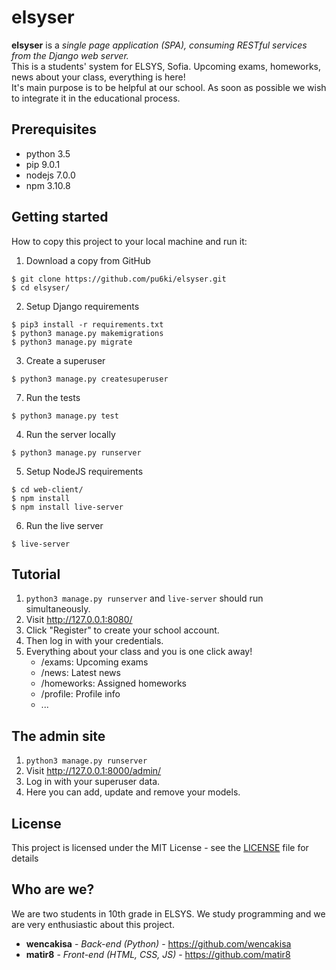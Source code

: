 # elsyser
**elsyser** is a *single page application (SPA), consuming RESTful services from the Django web server.*<br/>
This is a students' system for ELSYS, Sofia. Upcoming exams, homeworks, news about your class, everything is here!<br/>
It's main purpose is to be helpful at our school. As soon as possible we wish to integrate it in the educational process.

## Prerequisites
- python 3.5
- pip 9.0.1
- nodejs 7.0.0
- npm 3.10.8

## Getting started
How to copy this project to your local machine and run it:

1. Download a copy from GitHub
```
$ git clone https://github.com/pu6ki/elsyser.git
$ cd elsyser/
```

2. Setup Django requirements
```
$ pip3 install -r requirements.txt
$ python3 manage.py makemigrations
$ python3 manage.py migrate
```

3. Create a superuser
```
$ python3 manage.py createsuperuser
```

7. Run the tests
```
$ python3 manage.py test
```

4. Run the server locally
```
$ python3 manage.py runserver
```

5. Setup NodeJS requirements
```
$ cd web-client/
$ npm install
$ npm install live-server
```

6. Run the live server
```
$ live-server
```

## Tutorial
1. `python3 manage.py runserver` and `live-server` should run simultaneously.
2. Visit http://127.0.0.1:8080/
3. Click "Register" to create your school account.
4. Then log in with your credentials.
5. Everything about your class and you is one click away!
    - /exams: Upcoming exams
    - /news: Latest news
    - /homeworks: Assigned homeworks
    - /profile: Profile info
    - ...

## The admin site
1. `python3 manage.py runserver`
2. Visit http://127.0.0.1:8000/admin/
3. Log in with your superuser data.
4. Here you can add, update and remove your models.

## License
This project is licensed under the MIT License - see the [LICENSE](LICENSE) file for details

## Who are we?
We are two students in 10th grade in ELSYS. We study programming and we are very enthusiastic about this project.
* **wencakisa** - *Back-end (Python)* - https://github.com/wencakisa
* **matir8** - *Front-end (HTML, CSS, JS)* - https://github.com/matir8
